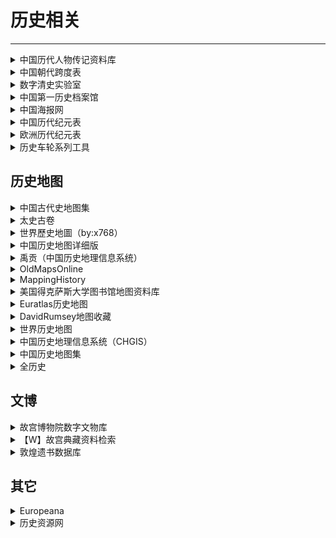 # 历史相关

---

<div class="grid">
    <div><details><summary>中国历代人物传记资料库</summary><p>复旦和哈佛合作的历史人物传记数据库。<br/><a href="https://projects.iq.harvard.edu/chinesecbdb" target="_blank" role="button" class="outline">访问网站</a></p></details></div>
    <div><details><summary>中国朝代跨度表</summary><p>网友整理的中国朝代跨度表，是一个Excel文件，需要下载查看。<br/><a href="https://wwpan.lanzoul.com/iyUrT01inj6d" target="_blank" role="button" class="outline">蓝奏云链接</a></p></details></div>
    <div><details><summary>数字清史实验室</summary><p>由教育部人文社科研究基地清史研究所主持，成立于2018年1月14日。实验室致力于清史数据的开发与共享，致力于打造集时空于一体的数据平台。<br/>目前可用的数据库包括：清史专题数据库；中国历史官员量化数据库——清代，缙绅录；清代以来经济史数据<br/><a href="http://39.96.59.69/" target="_blank" role="button" class="outline">访问网站</a></p></details></div>
</div>
<div class="grid">
    <div><details><summary>中国第一历史档案馆</summary><p>有很多可以查的数据，比如可以全文检索《清会典》、《清实录》等书，以及可以查询清朝档案。<br/><a href="http://www.lsdag.com/" target="_blank" role="button" class="outline">访问网站</a></p></details></div>
    <div><details><summary>中国海报网</summary><p>一个收录了超过3050张中国宣传海报的网站，其中包含有关其历史、背景和设计的信息。<br/><a href="https://www.chineseposters.net/" target="_blank" role="button" class="outline">访问网站</a></p></details></div>
    <div><details><summary>中国历代纪元表</summary><p>网友整理的一个中国历代纪元表，很详细。<br/><a href="https://wwpan.lanzoul.com/iutJJ03plxqj" target="_blank" role="button" class="outline">访问网站</a></p></details></div>
</div>
<div class="grid">
    <div><details><summary>欧洲历代纪元表</summary><p>网友整理的一个欧洲历代纪元表，很详细。<br/><a href="https://wwpan.lanzoul.com/ijH9E03plxpi" target="_blank" role="button" class="outline">访问网站</a></p></details></div>
    <div> <details><summary>历史车轮系列工具</summary><p>提供中西历转换器、时光日历、历史长河图、历史卷轴动画、人物生平时间轴、简易历史地图等工具。<br/><a href="https://www.lishichelun.com/wheel" target="_blank" role="button" class="outline">访问网站</a></p></details></div>
    <div> </div>
</div>

## 历史地图

<div class="grid">
    <div><details><summary>中国古代史地图集</summary><p>由郭刚教授整理的中国古代地图，内容比较少。<br/><a href="https://home.olemiss.edu/~gg/hstrymap/lishidit.htm" target="_blank" role="button" class="outline">访问网站</a></p></details></div>
    <div><details><summary>太史古卷</summary><p>在线的中国历史地图（用现代地图渲染的），支持每年的郡县标记和查询。拖动滑块和直接输入数字就可以看到相应年份的郡县地图。而且还支持了年号和在位时间的搜索和索引。<br/><a href="https://hisgeomap.com/" target="_blank" role="button" class="outline">访问网站</a></p></details></div>
    <div><details><summary>世界歷史地圖（by:x768）</summary><p>有中文、英文、日文三种语言；时间从公元前4000年开始，最新更新到了2014年；除了表明一个时期的全球势力分布，还表明了该势力的统治者。原作者提供的是离线版本，本站自行维护了一个在线版本，但功能残缺，请自行选择。<br/><a href="http://x768.com/w/twha.zh-hant" target="_blank" role="button" class="outline">离线版本</a><br/><a href="https://mmo.rth.app/" target="_blank" role="button" class="outline">在线版本</a></p></details></div>
</div>
<div class="grid">
    <div><details><summary>中国历史地图详细版</summary><p>涵盖了中国重大历史事件导致的地图疆域的变化，文件较大，以百度网盘的形式提供，下载后离线使用。<br/><a href="https://pan.baidu.com/s/1mgKFhB6" target="_blank" role="button" class="outline">网盘链接</a></p></details></div>
    <div><details><summary>禹贡（中国历史地理信息系统）</summary><p>复旦大学和哈佛合作开发的一个历史地图系统，实测在线版好像有一些问题，建议下载使用。<br/><a href="http://yugong.fudan.edu.cn/views/chgis_index.php" target="_blank" role="button" class="outline">访问网站</a></p></details></div>
    <div><details><summary>OldMapsOnline</summary><p>在线旧地图查询，有一个似乎很高级的查找系统。（英文）<br/><a href="https://www.oldmapsonline.org/" target="_blank" role="button" class="outline">访问网站</a></p></details></div>
</div>
<div class="grid">
    <div><details><summary>MappingHistory</summary><p>按各大洲分类，可以选择不同的历史时期时间段进入子页面，子页面还能播放动画展示地图变化情况的历史地图网站。（英文，没有亚洲部分）<br/><a href="https://mappinghistory.uoregon.edu/english/index.html" target="_blank" role="button" class="outline">访问网站</a></p></details></div>
    <div><details><summary>美国得克萨斯大学图书馆地图资料库</summary><p>分类收集了世界各国各时期的地图，20世纪以后的地图绝大多数都由中央情报局提供。<br/><a href="https://maps.lib.utexas.edu/maps/" target="_blank" role="button" class="outline">访问网站</a></p></details></div>
    <div><details><summary>Euratlas历史地图</summary><p>主要收集了欧洲、中东、古罗马和世界地图。（英文）<br/><a href="https://www.euratlas.net/history/index.html" target="_blank" role="button" class="outline">访问网站</a></p></details></div>
</div>
<div class="grid">
    <div><details><summary>DavidRumsey地图收藏</summary><p>一个地图收集网站，看起来挺高端的。（英文）<br/><a href="https://www.davidrumsey.com/" target="_blank" role="button" class="outline">访问网站</a></p></details></div>
    <div><details><summary>世界历史地图</summary><p>外国网友们自行绘制的世界历史地图。（英文）<br/><a href="https://www.worldhistorymaps.info/" target="_blank" role="button" class="outline">访问网站</a></p></details></div>
    <div><details><summary>中国历史地理信息系统（CHGIS）</summary><p>一个免费的中国朝代地名和历史行政单位数据库。（需要下载使用，但提供了在线查询入口）<br/><a href="http://chgis.fas.harvard.edu/" target="_blank" role="button" class="outline">访问网站</a><br/><a href="https://sites.fas.harvard.edu/~chgis/search/" target="_blank" role="button" class="outline">在线查询入口</a></p></details></div>
</div>
<div class="grid">
    <div><details><summary>中国历史地图集</summary><p>谭其骧先生主编的《中国历史地图集》的扫描版本（是一个压缩包，下载解压后使用），如果此链接失效，这套图书也可以在Zlibrary上找到。<br/><a href="https://drive.b-hu.org/Index/%E4%B8%AD%E5%9B%BD%E5%8E%86%E5%8F%B2%E5%9C%B0%E5%9B%BE%E9%9B%86.rar" target="_blank" role="button" class="outline">点击下载</a></p></details></div>
    <div><details><summary>全历史</summary><p>一个可以很方便的查询时空地图和人物关系图谱的网站，也有app<br/><a href="https://www.allhistory.com/" target="_blank" role="button" class="outline">访问网站</a></p></details></div>
    <div> </div>
</div>

## 文博

<div class="grid">
    <div><details><summary>故宫博物院数字文物库</summary><p>故宫博物院出品的文物数据库，可以检索到文物的基本信息和图片，收录了8万多件文物<br/><a href="https://digicol.dpm.org.cn/" target="_blank" role="button" class="outline">访问网站</a></p></details></div>
    <div><details><summary>【W】故宫典藏资料检索</summary><p>台湾国立故宫博物院出品的文物检索系统，可以查询文物的基本信息和高清图片，收录了10万多件文物<br/><a href="https://digitalarchive.npm.gov.tw/" target="_blank" role="button" class="outline">访问网站</a></p></details></div>
    <div><details><summary>敦煌遗书数据库</summary><p>由敦煌研究所开发的数据库系统，可以查询到敦煌文书的高清图片和对应的文字内容<br/><a href="https://dhyssjk.dha.ac.cn/dbc_ys/" target="_blank" role="button" class="outline">访问网站</a></p></details></div>
</div>

## 其它

<div class="grid">
    <div><details><summary>Europeana</summary><p>一个免费数字图书馆，整合了欧洲各图书馆、博物馆至少四百万笔的数字资源，影像、地图、照片、电子书、报纸、影片，3D等均有。网页以英文为主（有欧洲各语种可选择）<br/><a href="https://www.europeana.eu/en" target="_blank" role="button" class="outline">访问网站</a></p></details></div>
    <div><details><summary>历史资源网</summary><p>香港中文大学教育学院的历史网站，有一些历史资料<br/><a href="https://www.fed.cuhk.edu.hk/history/" target="_blank" role="button" class="outline">访问网站</a></p></details></div>
    <div> </div>
</div>